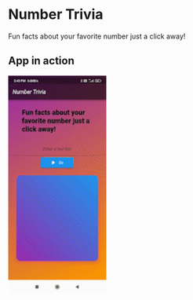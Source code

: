 # Number Trivia

Fun facts about your favorite number just a click away!

## App in action

<img src="./pics/app.gif" width="200">


